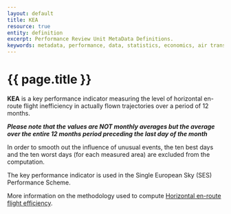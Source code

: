 ```yaml
---
layout: default
title: KEA
resource: true
entity: definition
excerpt: Performance Review Unit MetaData Definitions.
keywords: metadata, performance, data, statistics, economics, air transport, flights, europe, cost efficiency
---
```

# {{ page.title }}

**KEA** is a key performance indicator measuring the level of horizontal en-route flight inefficiency in actually flown trajectories over a period of 12 months. 

***Please note that the values are NOT monthly averages but the average over the entire 12 months period preceding the last day of the month*** 

In order to smooth out the influence of unusual events, the ten best days
and the ten worst days (for each measured area) are excluded from the computation.

The key performance indicator is used in the Single European Sky (SES) Performance Scheme. 

More information on the methodology used to compute [Horizontal en-route flight efficiency](/references/methodology/horizontal_flight_efficiency.html). 